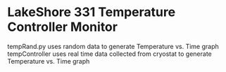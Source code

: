 # LakeShore 331 Temperature Controller Monitor
tempRand.py uses random data to generate Temperature vs. Time graph  
tempController uses real time data collected from cryostat to generate Temperature vs. Time graph  
